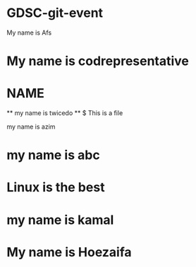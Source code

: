 # GDSC-git-event
My name is Afs
# My name is codrepresentative

# NAME
** my name is twicedo **
$ This is a file

my name is azim

# my name is abc
# Linux is the best
# my name is kamal
# My name is Hoezaifa 